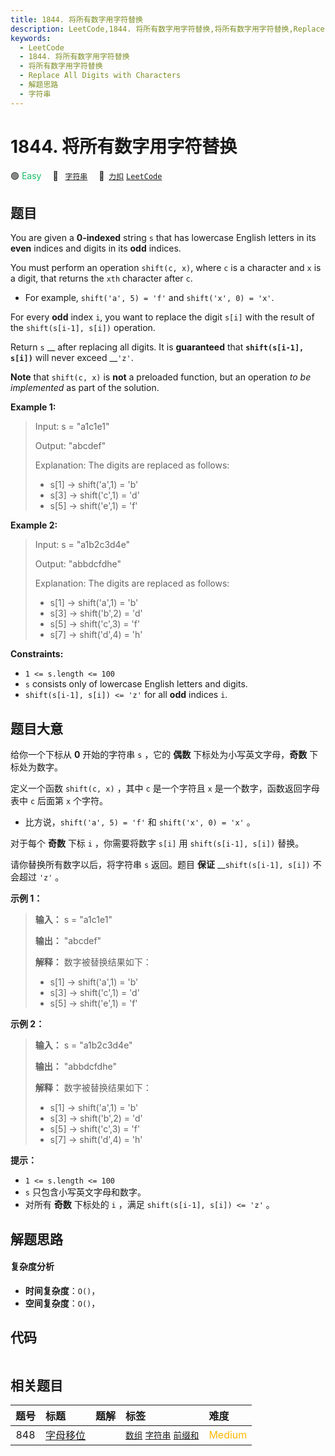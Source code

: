 ```yaml
---
title: 1844. 将所有数字用字符替换
description: LeetCode,1844. 将所有数字用字符替换,将所有数字用字符替换,Replace All Digits with Characters,解题思路,字符串
keywords:
  - LeetCode
  - 1844. 将所有数字用字符替换
  - 将所有数字用字符替换
  - Replace All Digits with Characters
  - 解题思路
  - 字符串
---
```


# 1844. 将所有数字用字符替换

🟢 <font color=#15bd66>Easy</font>&emsp; 🔖&ensp; [`字符串`](/tag/string.md)&emsp; 🔗&ensp;[`力扣`](https://leetcode.cn/problems/replace-all-digits-with-characters) [`LeetCode`](https://leetcode.com/problems/replace-all-digits-with-characters)

## 题目

You are given a **0-indexed** string `s` that has lowercase English letters in
its **even** indices and digits in its **odd** indices.

You must perform an operation `shift(c, x)`, where `c` is a character and `x`
is a digit, that returns the `xth` character after `c`.

  * For example, `shift('a', 5) = 'f'` and `shift('x', 0) = 'x'`.

For every **odd** index `i`, you want to replace the digit `s[i]` with the
result of the `shift(s[i-1], s[i])` operation.

Return `s` __ after replacing all digits. It is **guaranteed** that
__`shift(s[i-1], s[i])`__ will never exceed __`'z'`.

**Note** that `shift(c, x)` is **not** a preloaded function, but an operation
_to be implemented_ as part of the solution.



**Example 1:**

> Input: s = "a1c1e1"
> 
> Output: "abcdef"
> 
> Explanation: The digits are replaced as follows:
> - s[1] -> shift('a',1) = 'b'
> - s[3] -> shift('c',1) = 'd'
> - s[5] -> shift('e',1) = 'f'

**Example 2:**

> Input: s = "a1b2c3d4e"
> 
> Output: "abbdcfdhe"
> 
> Explanation: The digits are replaced as follows:
> - s[1] -> shift('a',1) = 'b'
> - s[3] -> shift('b',2) = 'd'
> - s[5] -> shift('c',3) = 'f'
> - s[7] -> shift('d',4) = 'h'



**Constraints:**

  * `1 <= s.length <= 100`
  * `s` consists only of lowercase English letters and digits.
  * `shift(s[i-1], s[i]) <= 'z'` for all **odd** indices `i`.


## 题目大意

给你一个下标从 **0** 开始的字符串 `s` ，它的 **偶数** 下标处为小写英文字母，**奇数** 下标处为数字。

定义一个函数 `shift(c, x)` ，其中 `c` 是一个字符且 `x` 是一个数字，函数返回字母表中 `c` 后面第 `x` 个字符。

  * 比方说，`shift('a', 5) = 'f'` 和 `shift('x', 0) = 'x'` 。

对于每个 **奇数** 下标 `i` ，你需要将数字 `s[i]` 用 `shift(s[i-1], s[i])` 替换。

请你替换所有数字以后，将字符串 `s` 返回。题目 **保证** __`shift(s[i-1], s[i])` 不会超过 `'z'` 。

**示例 1：**

> 
> 
> 
> 
> 
> **输入：** s = "a1c1e1"
> 
> **输出：** "abcdef"
> 
> **解释：** 数字被替换结果如下：
> - s[1] -> shift('a',1) = 'b'
> - s[3] -> shift('c',1) = 'd'
> - s[5] -> shift('e',1) = 'f'

**示例 2：**

> 
> 
> 
> 
> 
> **输入：** s = "a1b2c3d4e"
> 
> **输出：** "abbdcfdhe"
> 
> **解释：** 数字被替换结果如下：
> - s[1] -> shift('a',1) = 'b'
> - s[3] -> shift('b',2) = 'd'
> - s[5] -> shift('c',3) = 'f'
> - s[7] -> shift('d',4) = 'h'

**提示：**

  * `1 <= s.length <= 100`
  * `s` 只包含小写英文字母和数字。
  * 对所有 **奇数** 下标处的 `i` ，满足 `shift(s[i-1], s[i]) <= 'z'` 。


## 解题思路

#### 复杂度分析

- **时间复杂度**：`O()`，
- **空间复杂度**：`O()`，

## 代码

```javascript

```

## 相关题目

<!-- prettier-ignore -->
| 题号 | 标题 | 题解 | 标签 | 难度 |
| :------: | :------ | :------: | :------ | :------ |
| 848 | [字母移位](https://leetcode.com/problems/shifting-letters) |  |  [`数组`](/tag/array.md) [`字符串`](/tag/string.md) [`前缀和`](/tag/prefix-sum.md) | <font color=#ffb800>Medium</font> |